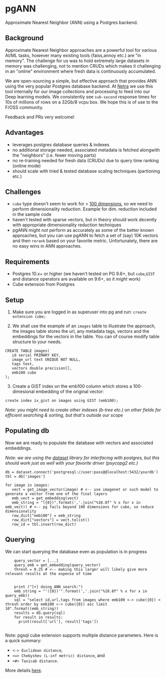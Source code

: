 # pgANN

Approximate Nearest Neighbor (ANN) using a Postgres backend. 

## Background

Approximate Nearest Neighbor approaches are a powerful tool for various AI/ML tasks, however many existing tools (faiss,annoy etc.) are "in memory". The challenge for us was to hold extremely large datasets in memory was challenging, not to mention CRUDs which makes it challenging in an "online" environment where fresh data is continuously accumulated.

We are open-sourcing a simple, but effective approach that provides ANN using the very popular Postgres database backend. At [Netra](http://netra.io) we use this tool internally for our image collections and processing to feed into our Deep learning models. We consistently see `sub-second` response times for 10s of millions of rows on a 32Gb/8 vcpu box. We  hope this is of use to the F/OSS community. 

Feedback and PRs very welcome!

## Advantages

- leverages postgres database queries & indexes
- no additional storage needed, associated metadata is fetched alongwith the "neighbors" (i.e. fewer moving parts)
- no re-training needed for fresh data (CRUDs) due to query time ranking (online mode)
- should scale with tried & tested database scaling techniques (partioning etc.)

## Challenges

- `cube` type doesn't seem to work for > [100 dimensions](https://www.postgresql.org/docs/current/cube.html#AEN176262), so we need to perform dimensionality reduction. Example for dim. reduction included in the sample code
- haven't tested with sparse vectors, but in theory should work decently with appropriate dimensionality reduction techniques
- pgANN might *not* perform as accurately as some of the better known approaches, but you can use pgANN to fetch a set of (say) 10K vectors and then `rerank` based on your favorite metric. Unfortunately, there are no easy wins in ANN approaches.

## Requirements
- Postgres 10.x+ or higher (we haven't tested on PG 9.6+, but `cube`,`GIST` and distance operators are available on 9.6+, so it *might* work)
- Cube extension from Postgres

## Setup

1. Make sure you are logged in as superuser into pg and run:
`create extension cube;`

2. We shall use the example of an `images` table to illustrate the approach, the images table stores the url, any metadata tags, vectors and the embeddings for the vectors in the table. You can of course modify table structure to your needs.

```
CREATE TABLE images(
   id serial PRIMARY KEY,
   image_url text UNIQUE NOT NULL,
   tags text,
   vectors double precision[],
   emb100 cube   
);
```
3. Create a GIST index on the emb100 column which stores a 100-dimesional embedding of the original vector:

`create index ix_gist on images using GIST (emb100);`

_Note: you might need to create other indexes (b-tree etc.) on other fields for efficient searching & sorting, but that's outside our scope_

## Populating db
Now we are ready to populate the database with  vectors and associated embeddings. 

_Note: we are using the [dataset](https://dataset.readthedocs.io/en/latest/) library for interfacing with postgres, but this should work just as well with your favorite driver (psycopg2 etc.)_

```
db = dataset.connect('postgresql://user:pass@@localhost:5432/yourdb')
tbl = db['images']

for image in images:
   vect = get_image_vector(image) # <-- use imagenet or such model to generate a vector from one of the final layers
   emb_vect = get_embedding(vect)
   emb_string = "({0})".format(','.join("%10.8f" % x for x in emb_vect)) # <-- pg fails beyond 100 dimensions for cube, so reduce dimensionality
   row_dict["emb100"] = emb_string
   row_dict["vectors"] = vect.tolist()
   row_id = tbl.insert(row_dict)
```

## Querying
We can start querying the database even as population is in progress

```
    query_vector = [...]
    query_emb = get_embedding(query_vector)
    thresh = 0.25 # <-- making this larger will likely give more relevant results at the expense of time
	

    print ("[+] doing ANN search:")
    emb_string = "'({0})'".format(','.join("%10.8f" % x for x in query_emb))
    sql = "select id,url,tags from images where emb100 <-> cube({0}) < thresh order by emb100 <-> cube({0}) asc limit 10".format((emb_string))
    results = db.query(sql)
    for result in results:
      print(result['url'], result['tags'])
  
  ```
  
  Note: pgsql cube extension supports multiple distance parameters. Here is a quick summary:
  
 - `<-> Euclidean distance`, 
 - `<=> Chebyshev (L-inf metric) distance`, and 
 - `<#> Taxicab distance`.
  
  More details [here](https://www.postgresql.org/docs/10/cube.html).
  
 
